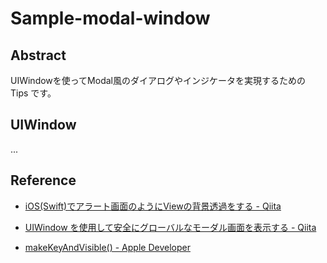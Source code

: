 # Sample-modal-window

## Abstract

UIWindowを使ってModal風のダイアログやインジケータを実現するための Tips です。

## UIWindow

...

## Reference

- [iOS(Swift)でアラート画面のようにViewの背景透過をする - Qiita](https://qiita.com/ngo275/items/80477dd74f77328eb4e0)

- [UIWindow を使用して安全にグローバルなモーダル画面を表示する - Qiita](https://qiita.com/KosukeOhmura/items/a3dd4f4678291ddb8a6a)

- [makeKeyAndVisible() - Apple Developer](https://developer.apple.com/documentation/uikit/uiwindow/1621601-makekeyandvisible)
